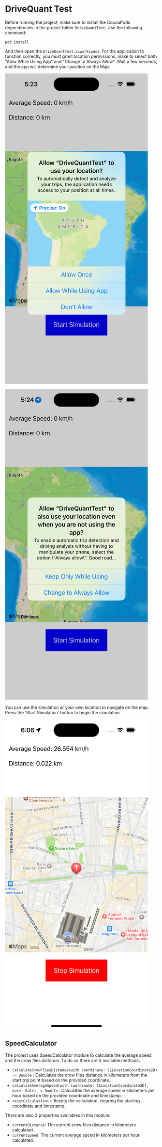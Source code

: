 # DriveQuant Test

Before running the project, make sure to install the CocoaPods dependencies in the project folder `DriveQuantTest`. Use the following command:
```
pod install
```
And then open the `DriveQuantTest.xcworkspace`. For the application to function correctly, you must grant location permissions, make to select both "Alow While Using App" and "Change to Always Allow". Wait a few seconds, and the app will determine your position on the Map.

![First Screenshot](screenshot1.png "First Application Screenshot")

![Second Screenshot](screenshot2.png "Second Application Screenshot")

You can use the simulation or your own location to navigate on the map. Press the 'Start Simulation' button to begin the simulation.

![Third Screenshot](screenshot3.png "Third Application Screenshot")

## SpeedCalculator

The project uses SpeedCalculator module to calculate the average speed and the crow flies distance. To do so there are 3 available methods: 

- `calculateCrowFliesDistance(with coordinate: CLLocationCoordinate2D) -> Double` : Calculates the crow flies distance in kilometers from the start trip point based on the provided coordinate.
- `calculateAverageSpeed(with coordinate: CLLocationCoordinate2D?, date: Date) -> Double` : Calculates the average speed in kilometers per hour based on the provided coordinate and timestamp.
- `resetCalculation()`: Resets the calculation, clearing the starting coordinate and timestamp.

There are also 2 properties availables in this module:
- `currentDistance`: The current crow flies distance in kilometers calculated.
- `currentSpeed`: The current average speed in kilometers per hour calculated.
